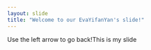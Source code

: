 ```yaml
---
layout: slide
title: "Welcome to our EvaYifanYan's slide!"
---
```

Use the left arrow to go back!This is my slide
